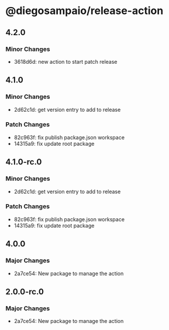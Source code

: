 # @diegosampaio/release-action

## 4.2.0

### Minor Changes

- 3618d6d: new action to start patch release

## 4.1.0

### Minor Changes

- 2d62c1d: get version entry to add to release

### Patch Changes

- 82c963f: fix publish package.json workspace
- 14315a9: fix update root package

## 4.1.0-rc.0

### Minor Changes

- 2d62c1d: get version entry to add to release

### Patch Changes

- 82c963f: fix publish package.json workspace
- 14315a9: fix update root package

## 4.0.0

### Major Changes

- 2a7ce54: New package to manage the action

## 2.0.0-rc.0

### Major Changes

- 2a7ce54: New package to manage the action
